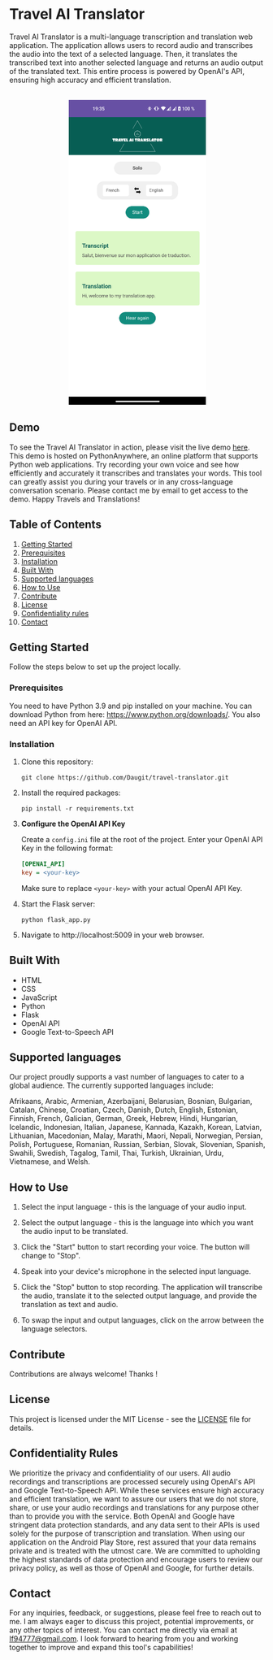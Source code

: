 # Travel AI Translator

Travel AI Translator is a multi-language transcription and translation web application. The application allows users to record audio and transcribes the audio into the text of a selected language. Then, it translates the transcribed text into another selected language and returns an audio output of the translated text. This entire process is powered by OpenAI's API, ensuring high accuracy and efficient translation.

</br>

<div align="center">
    <img src="static/img/demo.png" width="270" height="600" >
</div>

## Demo

To see the Travel AI Translator in action, please visit the live demo [here](https://lfontaine.pythonanywhere.com/). This demo is hosted on PythonAnywhere, an online platform that supports Python web applications. Try recording your own voice and see how efficiently and accurately it transcribes and translates your words. This tool can greatly assist you during your travels or in any cross-language conversation scenario. Please contact me by email to get access to the demo. Happy Travels and Translations!

## Table of Contents

1. [Getting Started](#getting-started)
2. [Prerequisites](#prerequisites)
3. [Installation](#installation)
4. [Built With](#built-with)
5. [Supported languages](#supported-languages)
6. [How to Use](#how-to-use)
7. [Contribute](#contribute)
8. [License](#license)
9. [Confidentiality rules](#confidentiality-rules)
10. [Contact](#contact)

## Getting Started

Follow the steps below to set up the project locally.

### Prerequisites

You need to have Python 3.9 and pip installed on your machine. You can download Python from here: https://www.python.org/downloads/.
You also need an API key for OpenAI API.

### Installation

1. Clone this repository:

    ```
    git clone https://github.com/Daugit/travel-translator.git
    ```

2. Install the required packages:

    ```
    pip install -r requirements.txt
    ```
    
3. **Configure the OpenAI API Key**

    Create a `config.ini` file at the root of the project. Enter your OpenAI API Key in the following format:

    ```ini
    [OPENAI_API]
    key = <your-key>
    ```

    Make sure to replace `<your-key>` with your actual OpenAI API Key.

4. Start the Flask server:

    ```
    python flask_app.py
    ```

5. Navigate to http://localhost:5009 in your web browser.

## Built With

- HTML
- CSS
- JavaScript
- Python
- Flask
- OpenAI API
- Google Text-to-Speech API

## Supported languages

Our project proudly supports a vast number of languages to cater to a global audience. The currently supported languages include:

Afrikaans, Arabic, Armenian, Azerbaijani, Belarusian, Bosnian, Bulgarian, Catalan, Chinese, Croatian, Czech, Danish, Dutch, English, Estonian, Finnish, French, Galician, German, Greek, Hebrew, Hindi, Hungarian, Icelandic, Indonesian, Italian, Japanese, Kannada, Kazakh, Korean, Latvian, Lithuanian, Macedonian, Malay, Marathi, Maori, Nepali, Norwegian, Persian, Polish, Portuguese, Romanian, Russian, Serbian, Slovak, Slovenian, Spanish, Swahili, Swedish, Tagalog, Tamil, Thai, Turkish, Ukrainian, Urdu, Vietnamese, and Welsh.

## How to Use

1. Select the input language - this is the language of your audio input.

2. Select the output language - this is the language into which you want the audio input to be translated.

3. Click the "Start" button to start recording your voice. The button will change to "Stop".

4. Speak into your device's microphone in the selected input language.

5. Click the "Stop" button to stop recording. The application will transcribe the audio, translate it to the selected output language, and provide the translation as text and audio.

6. To swap the input and output languages, click on the arrow between the language selectors.

## Contribute

Contributions are always welcome! Thanks !

## License

This project is licensed under the MIT License - see the [LICENSE](LICENSE.md) file for details.

## Confidentiality Rules

We prioritize the privacy and confidentiality of our users. All audio recordings and transcriptions are processed securely using OpenAI's API and Google Text-to-Speech API. While these services ensure high accuracy and efficient translation, we want to assure our users that we do not store, share, or use your audio recordings and translations for any purpose other than to provide you with the service. Both OpenAI and Google have stringent data protection standards, and any data sent to their APIs is used solely for the purpose of transcription and translation. When using our application on the Android Play Store, rest assured that your data remains private and is treated with the utmost care. We are committed to upholding the highest standards of data protection and encourage users to review our privacy policy, as well as those of OpenAI and Google, for further details.


## Contact

For any inquiries, feedback, or suggestions, please feel free to reach out to me. I am always eager to discuss this project, potential improvements, or any other topics of interest. You can contact me directly via email at [lf94777@gmail.com](mailto:lf94777@gmail.com). I look forward to hearing from you and working together to improve and expand this tool's capabilities!
